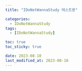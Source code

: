 ```yaml
---
title: "IDoNotWannaStudy 테스트용"

categories:
  - IDoNotWannaStudy
tags:
  - [IDoNotWannaStudy]

toc: true
toc_sticky: true

date: 2023-08-10
last_modified_at: 2023-08-10
---
```

